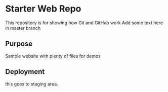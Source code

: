 # Starter Web Repo

This repository is for showing how Git and GitHub work
Add some text here in master branch
## Purpose

Sample website with plenty of files for demos

## Deployment

this goes to staging area.